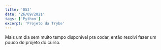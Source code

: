 ```yaml
---
title: '053'
date: '26/09/2021'
tags: ['Python']
excerpt: 'Projeto da Trybe'
---
```

Mais um dia sem muito tempo disponível pra codar, então resolvi fazer um pouco do projeto do curso.
